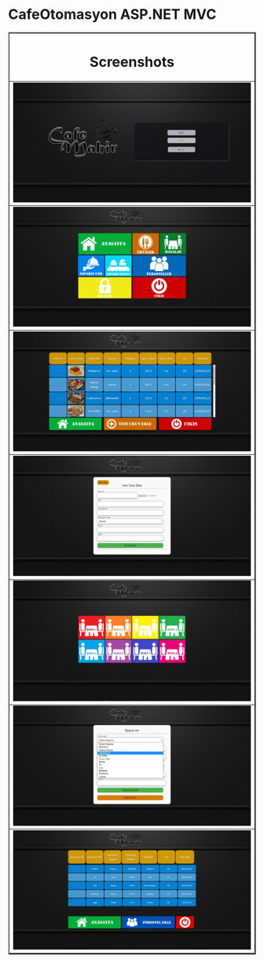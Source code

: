 # CafeOtomasyon ASP.NET MVC


<table border="2" align="center">
  <tr>
    <td colspan="4" align="center" ><h1> Screenshots </h1> </td>
  </tr>
  
  <tr>
    <td><img src="https://github.com/mahirkursun/CafeOtomasyon/blob/main/img/screenshot1.JPG" alt="Your image title" /></td>
 </tr>
 <tr>
    <td><img src="https://github.com/mahirkursun/CafeOtomasyon/blob/main/img/screenshot2.JPG" alt="Your image title" /></td>
 </tr>
 <tr>
    <td><img src="https://github.com/mahirkursun/CafeOtomasyon/blob/main/img/screenshot3.JPG" alt="Your image title" /></td>
 </tr>
 <tr>
    <td><img src="https://github.com/mahirkursun/CafeOtomasyon/blob/main/img/screenshot4.JPG" alt="Your image title" /></td>
 </tr>
 <tr>
    <td><img src="https://github.com/mahirkursun/CafeOtomasyon/blob/main/img/screenshot5.JPG" alt="Your image title" /></td>
 </tr>
 <tr>
    <td><img src="https://github.com/mahirkursun/CafeOtomasyon/blob/main/img/screenshot6.JPG" alt="Your image title" /></td>
 </tr>
 <tr>
    <td><img src="https://github.com/mahirkursun/CafeOtomasyon/blob/main/img/screenshot7.JPG" alt="Your image title" /></td>
 </tr>
</table>

